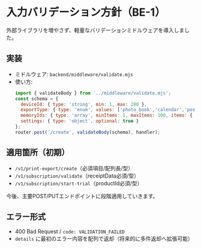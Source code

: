 # 入力バリデーション方針（BE-1）

外部ライブラリを増やさず、軽量なバリデーションミドルウェアを導入しました。

## 実装
- ミドルウェア: `backend/middleware/validate.mjs`
- 使い方:
  ```js
  import { validateBody } from '../middleware/validate.mjs';
  const schema = {
    deviceId: { type: 'string', min: 1, max: 200 },
    exportType: { type: 'enum', values: ['photo_book','calendar','poster','cards'] },
    memoryIds: { type: 'array', minItems: 1, maxItems: 100, items: { type: 'string', min: 1, max: 200 } },
    settings: { type: 'object', optional: true }
  };
  router.post('/create', validateBody(schema), handler);
  ```

## 適用箇所（初期）
- `/v1/print-export/create`（必須項目/配列長/型）
- `/v1/subscription/validate`（receiptData必須/型）
- `/v1/subscription/start-trial`（productId必須/型）

今後、主要POST/PUTエンドポイントに段階適用していきます。

## エラー形式
- 400 Bad Request / `code: VALIDATION_FAILED`
- `details` に最初のエラー内容を配列で返却（将来的に多件返却へ拡張可能）

